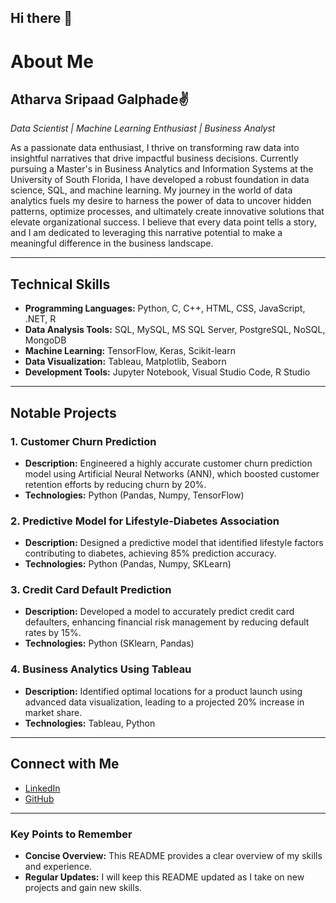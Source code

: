 ## Hi there 👋

# About Me

## Atharva Sripaad Galphade✌️
*Data Scientist | Machine Learning Enthusiast | Business Analyst*

As a passionate data enthusiast, I thrive on transforming raw data into insightful narratives that drive impactful business decisions. Currently pursuing a Master's in Business Analytics and Information Systems at the University of South Florida, I have developed a robust foundation in data science, SQL, and machine learning. My journey in the world of data analytics fuels my desire to harness the power of data to uncover hidden patterns, optimize processes, and ultimately create innovative solutions that elevate organizational success. I believe that every data point tells a story, and I am dedicated to leveraging this narrative potential to make a meaningful difference in the business landscape.

---

## Technical Skills
- **Programming Languages:** Python, C, C++, HTML, CSS, JavaScript, .NET, R
- **Data Analysis Tools:** SQL, MySQL, MS SQL Server, PostgreSQL, NoSQL, MongoDB
- **Machine Learning:** TensorFlow, Keras, Scikit-learn
- **Data Visualization:** Tableau, Matplotlib, Seaborn
- **Development Tools:** Jupyter Notebook, Visual Studio Code, R Studio

---

## Notable Projects
### 1. Customer Churn Prediction
- **Description:** Engineered a highly accurate customer churn prediction model using Artificial Neural Networks (ANN), which boosted customer retention efforts by reducing churn by 20%.
- **Technologies:** Python (Pandas, Numpy, TensorFlow)

### 2. Predictive Model for Lifestyle-Diabetes Association
- **Description:** Designed a predictive model that identified lifestyle factors contributing to diabetes, achieving 85% prediction accuracy.
- **Technologies:** Python (Pandas, Numpy, SKLearn)

### 3. Credit Card Default Prediction
- **Description:** Developed a model to accurately predict credit card defaulters, enhancing financial risk management by reducing default rates by 15%.
- **Technologies:** Python (SKlearn, Pandas)

### 4. Business Analytics Using Tableau
- **Description:** Identified optimal locations for a product launch using advanced data visualization, leading to a projected 20% increase in market share.
- **Technologies:** Tableau, Python

---

## Connect with Me
- [LinkedIn](https://www.linkedin.com/in/AtharvaGalphade)
- [GitHub](https://github.com/AtharvaGalphade)

---

### Key Points to Remember
- **Concise Overview:** This README provides a clear overview of my skills and experience.
- **Regular Updates:** I will keep this README updated as I take on new projects and gain new skills.

